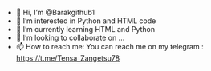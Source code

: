 - 👋 Hi, I’m @Barakgithub1
- 👀 I’m interested in Python and HTML code
- 🌱 I’m currently learning HTML and Python
- 💞️ I’m looking to collaborate on ...
- 📫 How to reach me: You can reach me on my telegram : https://t.me/Tensa_Zangetsu78

<!---
Barakgithub1/Barakgithub1 is a ✨ special ✨ repository because its `README.md` (this file) appears on your GitHub profile.
You can click the Preview link to take a look at your changes.
--->
